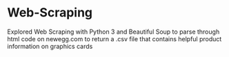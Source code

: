 # Web-Scraping
Explored Web Scraping with Python 3 and Beautiful Soup to parse through html code on newegg.com to return a .csv file that contains helpful product information on graphics cards
